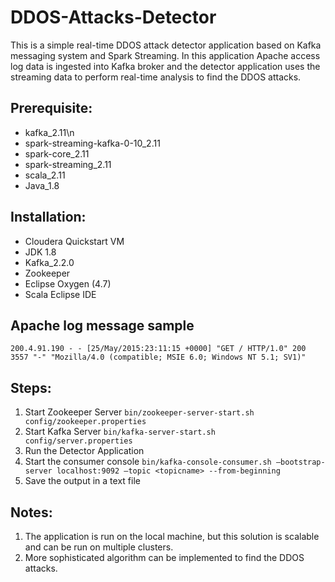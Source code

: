 # DDOS-Attacks-Detector
This is a simple real-time DDOS attack detector application based on Kafka messaging system and Spark Streaming. In this application Apache access log data is ingested into Kafka broker and the detector application uses the streaming data to perform real-time analysis to find the DDOS attacks.
## Prerequisite:
* kafka_2.11\n
* spark-streaming-kafka-0-10_2.11
* spark-core_2.11
* spark-streaming_2.11
* scala_2.11
* Java_1.8
## Installation:
* Cloudera Quickstart VM
* JDK 1.8
* Kafka_2.2.0
* Zookeeper
* Eclipse Oxygen (4.7)
* Scala Eclipse IDE

## Apache log message sample
```
200.4.91.190 - - [25/May/2015:23:11:15 +0000] "GET / HTTP/1.0" 200 3557 "-" "Mozilla/4.0 (compatible; MSIE 6.0; Windows NT 5.1; SV1)"
```
## Steps:
1.	Start Zookeeper Server         ```bin/zookeeper-server-start.sh config/zookeeper.properties```
2.	Start Kafka Server             ```bin/kafka-server-start.sh config/server.properties```
3.	Run the Detector Application
4.	Start the consumer console            ```bin/kafka-console-consumer.sh –bootstrap-server localhost:9092 –topic <topicname> --from-beginning```     
5.	Save the output in a text file

## Notes:

1.	The application is run on the local machine, but this solution is scalable and can be run on multiple clusters.
2.	More sophisticated algorithm can be implemented to find the DDOS attacks.

